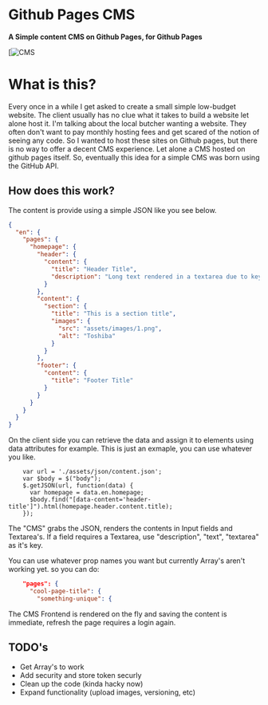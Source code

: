 Github Pages CMS
=============

__A Simple content CMS on Github Pages, for Github Pages__ 

[![CMS](gh-cms/example/cms.gif)

What is this?
=========================

Every once in a while I get asked to create a small simple low-budget website. The client usually has no clue what it takes to build a website let alone host it. I'm talking about the local butcher wanting a website. They often don't want to pay monthly hosting fees and get scared of the notion of seeing any code. So I wanted to host these sites on Github pages, but there is no way to offer a decent CMS experience. Let alone a CMS hosted on github pages itself. So, eventually this idea for a simple CMS was born using the GitHub API. 

How does this work?
-------------

The content is provide using a simple JSON like you see below. 

```json
{
  "en": {
    "pages": {
      "homepage": {
        "header": {
          "content": {
            "title": "Header Title",
            "description": "Long text rendered in a textarea due to key."
          }
        },
        "content": {
          "section": {
            "title": "This is a section title",
            "images": {
              "src": "assets/images/1.png",
              "alt": "Toshiba"
            }
          }
        },
        "footer": {
          "content": {
            "title": "Footer Title"
          }
        }
      }
    }
  }
}
```

On the client side you can retrieve the data and assign it to elements using data attributes for example. 
This is just an exmaple, you can use whatever you like. 

``` JS
    var url = './assets/json/content.json';
    var $body = $("body");
    $.getJSON(url, function(data) {
      var homepage = data.en.homepage;
      $body.find("[data-content='header-title']").html(homepage.header.content.title);
    });
```

The "CMS" grabs the JSON, renders the contents in Input fields and Textarea's. 
If a field requires a Textarea, use "description", "text", "textarea" as it's key.

You can use whatever prop names you want but currently Array's aren't working yet. so you can do:

```json
    "pages": {
      "cool-page-title": {
        "something-unique": {
```

The CMS Frontend is rendered on the fly and saving the content is immediate, refresh the page requires a login again. 


TODO's
-------------
* Get Array's to work
* Add security and store token securly 
* Clean up the code (kinda hacky now) 
* Expand functionality (upload images, versioning, etc)
